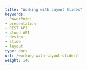 ```yaml
---
title: "Working with Layout Slides"
keywords:
- PowerPoint
- presentation
- REST API
- cloud API
- design
- slide
- layout
type: docs
url: /working-with-layout-slides/
weight: 140
---
```

